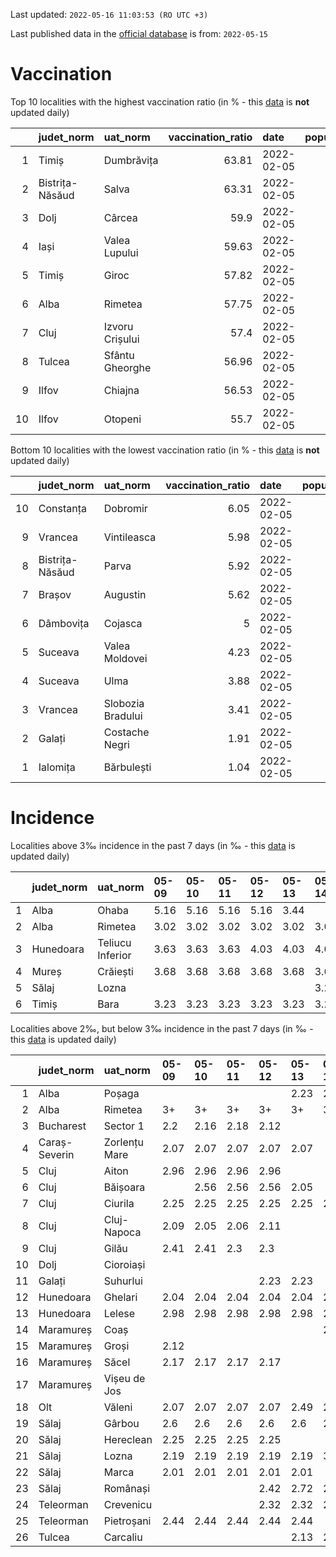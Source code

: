Last updated: `2022-05-16 11:03:53 (RO UTC +3)`  
  
Last published data in the [official database](https://data.gov.ro/dataset/transparenta-covid) is from: `2022-05-15`
  
# Vaccination  
Top 10 localities with the highest vaccination ratio (in % - this [data](https://vaccinare-covid.gov.ro/situatia-vaccinarii-in-romania/) is **not** updated daily)  
  
|    | judet_norm      | uat_norm        |   vaccination_ratio | date       |   population |   dose_1 |
|---:|:----------------|:----------------|--------------------:|:-----------|-------------:|---------:|
|  1 | Timiș           | Dumbrăvița      |               63.81 | 2022-02-05 |        14668 |     9360 |
|  2 | Bistrița-Năsăud | Salva           |               63.31 | 2022-02-05 |         2753 |     1743 |
|  3 | Dolj            | Cârcea          |               59.9  | 2022-02-05 |         2838 |     1700 |
|  4 | Iași            | Valea Lupului   |               59.63 | 2022-02-05 |        10086 |     6014 |
|  5 | Timiș           | Giroc           |               57.82 | 2022-02-05 |        17954 |    10381 |
|  6 | Alba            | Rimetea         |               57.75 | 2022-02-05 |         1013 |      585 |
|  7 | Cluj            | Izvoru Crișului |               57.4  | 2022-02-05 |         1479 |      849 |
|  8 | Tulcea          | Sfântu Gheorghe |               56.96 | 2022-02-05 |          783 |      446 |
|  9 | Ilfov           | Chiajna         |               56.53 | 2022-02-05 |        28196 |    15939 |
| 10 | Ilfov           | Otopeni         |               55.7  | 2022-02-05 |        18314 |    10201 |
  
Bottom 10 localities with the lowest vaccination ratio (in % - this [data](https://vaccinare-covid.gov.ro/situatia-vaccinarii-in-romania/) is **not** updated daily)  
  
|    | judet_norm      | uat_norm          |   vaccination_ratio | date       |   population |   dose_1 |
|---:|:----------------|:------------------|--------------------:|:-----------|-------------:|---------:|
| 10 | Constanța       | Dobromir          |                6.05 | 2022-02-05 |         3702 |      224 |
|  9 | Vrancea         | Vintileasca       |                5.98 | 2022-02-05 |         1940 |      116 |
|  8 | Bistrița-Năsăud | Parva             |                5.92 | 2022-02-05 |         2585 |      153 |
|  7 | Brașov          | Augustin          |                5.62 | 2022-02-05 |         2116 |      119 |
|  6 | Dâmbovița       | Cojasca           |                5    | 2022-02-05 |         8975 |      449 |
|  5 | Suceava         | Valea Moldovei    |                4.23 | 2022-02-05 |         4680 |      198 |
|  4 | Suceava         | Ulma              |                3.88 | 2022-02-05 |         2242 |       87 |
|  3 | Vrancea         | Slobozia Bradului |                3.41 | 2022-02-05 |         8807 |      300 |
|  2 | Galați          | Costache Negri    |                1.91 | 2022-02-05 |         2727 |       52 |
|  1 | Ialomița        | Bărbulești        |                1.04 | 2022-02-05 |         7599 |       79 |
  
# Incidence  
Localities above 3‰ incidence in the past 7 days (in ‰ - this [data](https://data.gov.ro/dataset/transparenta-covid) is updated daily)  
  
|    | judet_norm   | uat_norm         | 05-09   | 05-10   | 05-11   | 05-12   | 05-13   | 05-14   | 05-15   |
|---:|:-------------|:-----------------|:--------|:--------|:--------|:--------|:--------|:--------|:--------|
|  1 | Alba         | Ohaba            | 5.16    | 5.16    | 5.16    | 5.16    | 3.44    |         |         |
|  2 | Alba         | Rimetea          | 3.02    | 3.02    | 3.02    | 3.02    | 3.02    | 3.02    |         |
|  3 | Hunedoara    | Teliucu Inferior | 3.63    | 3.63    | 3.63    | 4.03    | 4.03    | 4.03    | 3.63    |
|  4 | Mureș        | Crăiești         | 3.68    | 3.68    | 3.68    | 3.68    | 3.68    | 3.68    | 3.69    |
|  5 | Sălaj        | Lozna            |         |         |         |         |         | 3.28    | 3.28    |
|  6 | Timiș        | Bara             | 3.23    | 3.23    | 3.23    | 3.23    | 3.23    | 3.23    | 3.23    |
  
Localities above 2‰, but below 3‰ incidence in the past 7 days (in ‰ - this [data](https://data.gov.ro/dataset/transparenta-covid) is updated daily)  
  
|    | judet_norm    | uat_norm      | 05-09   | 05-10   | 05-11   | 05-12   | 05-13   | 05-14   | 05-15   |
|---:|:--------------|:--------------|:--------|:--------|:--------|:--------|:--------|:--------|:--------|
|  1 | Alba          | Poșaga        |         |         |         |         | 2.23    | 2.23    | 2.24    |
|  2 | Alba          | Rimetea       | 3+      | 3+      | 3+      | 3+      | 3+      | 3+      | 2.02    |
|  3 | Bucharest     | Sector 1      | 2.2     | 2.16    | 2.18    | 2.12    |         |         |         |
|  4 | Caraș-Severin | Zorlențu Mare | 2.07    | 2.07    | 2.07    | 2.07    | 2.07    |         |         |
|  5 | Cluj          | Aiton         | 2.96    | 2.96    | 2.96    | 2.96    |         |         |         |
|  6 | Cluj          | Băișoara      |         | 2.56    | 2.56    | 2.56    | 2.05    |         |         |
|  7 | Cluj          | Ciurila       | 2.25    | 2.25    | 2.25    | 2.25    | 2.25    | 2.25    | 2.24    |
|  8 | Cluj          | Cluj-Napoca   | 2.09    | 2.05    | 2.06    | 2.11    |         |         |         |
|  9 | Cluj          | Gilău         | 2.41    | 2.41    | 2.3     | 2.3     |         |         |         |
| 10 | Dolj          | Cioroiași     |         |         |         |         |         |         | 2.18    |
| 11 | Galați        | Suhurlui      |         |         |         | 2.23    | 2.23    |         |         |
| 12 | Hunedoara     | Ghelari       | 2.04    | 2.04    | 2.04    | 2.04    | 2.04    | 2.04    | 2.03    |
| 13 | Hunedoara     | Lelese        | 2.98    | 2.98    | 2.98    | 2.98    | 2.98    | 2.98    | 2.99    |
| 14 | Maramureș     | Coaș          |         |         |         |         |         | 2.09    | 2.09    |
| 15 | Maramureș     | Groși         | 2.12    |         |         |         |         |         |         |
| 16 | Maramureș     | Săcel         | 2.17    | 2.17    | 2.17    | 2.17    |         |         |         |
| 17 | Maramureș     | Vișeu de Jos  |         |         |         |         |         |         | 2.01    |
| 18 | Olt           | Văleni        | 2.07    | 2.07    | 2.07    | 2.07    | 2.49    | 2.07    | 2.07    |
| 19 | Sălaj         | Gârbou        | 2.6     | 2.6     | 2.6     | 2.6     | 2.6     | 2.08    |         |
| 20 | Sălaj         | Hereclean     | 2.25    | 2.25    | 2.25    | 2.25    |         |         | 2.0     |
| 21 | Sălaj         | Lozna         | 2.19    | 2.19    | 2.19    | 2.19    | 2.19    | 3+      | 3+      |
| 22 | Sălaj         | Marca         | 2.01    | 2.01    | 2.01    | 2.01    | 2.01    |         |         |
| 23 | Sălaj         | Românași      |         |         |         | 2.42    | 2.72    | 2.72    | 2.42    |
| 24 | Teleorman     | Crevenicu     |         |         |         | 2.32    | 2.32    | 2.32    | 2.32    |
| 25 | Teleorman     | Pietroșani    | 2.44    | 2.44    | 2.44    | 2.44    | 2.44    |         |         |
| 26 | Tulcea        | Carcaliu      |         |         |         |         | 2.13    | 2.13    |         |